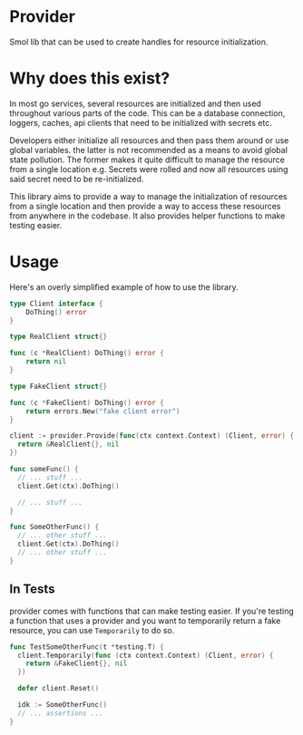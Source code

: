 # Provider

Smol lib that can be used to create handles for resource initialization. 

# Why does this exist?
In most go services, several resources are initialized and then used throughout various parts of the code. This can be a database connection, loggers, caches, api clients that need to be initialized with secrets etc.

Developers either initialize all resources and then pass them around or use global variables. the latter is not recommended as a means to avoid global state pollution. The former makes it quite difficult to manage the resource from a single location e.g. Secrets were rolled and now all resources using said secret need to be re-initialized.


This library aims to provide a way to manage the initialization of resources from a single location and then provide a way to access these resources from anywhere in the codebase. It also provides helper functions to make testing easier.


# Usage

Here's an overly simplified example of how to use the library.

```go
type Client interface {
	DoThing() error
}

type RealClient struct{}

func (c *RealClient) DoThing() error {
	return nil
}

type FakeClient struct{}

func (c *FakeClient) DoThing() error {
	return errors.New("fake client error")
}

client := provider.Provide(func(ctx context.Context) (Client, error) {
  return &RealClient{}, nil
})

func someFunc() {
  // ... stuff ...
  client.Get(ctx).DoThing()

  // ... stuff ...
}

func SomeOtherFunc() {
  // ... other stuff ...
  client.Get(ctx).DoThing()
  // ... other stuff ...
}
```

## In Tests
provider comes with functions that can make testing easier. If you're testing a function that uses a provider and you want to temporarily return a fake resource, you can use `Temporarily` to do so.

```go
func TestSomeOtherFunc(t *testing.T) {
  client.Temporarily(func (ctx context.Context) (Client, error) {
    return &FakeClient{}, nil
  })

  defer client.Reset()

  idk := SomeOtherFunc()
  // ... assertions ...
}
```